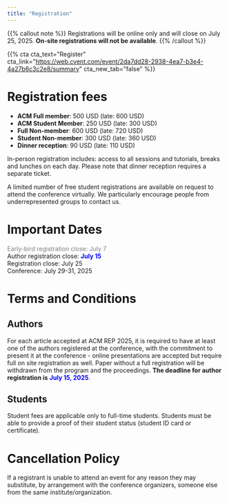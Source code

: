 ```yaml
---
title: "Registration"
---
```


{{% callout note %}}
Registrations will be online only and will close on July 25, 2025. **On-site registrations will not be available**.
{{% /callout %}}

{{% cta cta_text="Register" cta_link="https://web.cvent.com/event/2da7dd28-2938-4ea7-b3e4-4a27b6c3c2e8/summary" cta_new_tab="false" %}}



# Registration fees

 - **ACM Full member**: 500 USD (late: 600 USD)
 - **ACM Student Member**: 250 USD (late: 300 USD)
 - **Full Non-member**: 600 USD (late: 720 USD)
 - **Student Non-member**: 300 USD (late: 360 USD)
 - **Dinner reception**: 90 USD (late: 110 USD)

In-person registration includes: access to all sessions and tutorials, breaks and lunches on each day. Please note that dinner reception requires a separate ticket.

A limited number of free student registrations are available on request to attend the
conference virtually. We particularly encourage people from underrepresented
groups to contact us.


# Important Dates

<span style=color:grey>Early-bird registration close: July 7</span>  
Author registration close: <span style=color:blue;font-weight:bold>July 15</span>  
Registration close: July 25  
Conference: July 29-31, 2025  

# Terms and Conditions

## Authors
For each article accepted at ACM REP 2025, it is required to have at least one of the authors registered at the conference, with the commitment to present it at the conference - online presentations are accepted but require full on site registration as well. Paper without a full registration will be withdrawn from the program and the proceedings. **The deadline for author registration is**  <span style=color:blue;font-weight:bold>July 15, 2025</span>.

## Students
Student fees are applicable only to full-time students. Students must be able to provide a proof of their student status (student ID card or certificate).

# Cancellation Policy

If a registrant is unable to attend an event for any reason they may substitute, by arrangement with the conference organizers, someone else from the same institute/organization.
